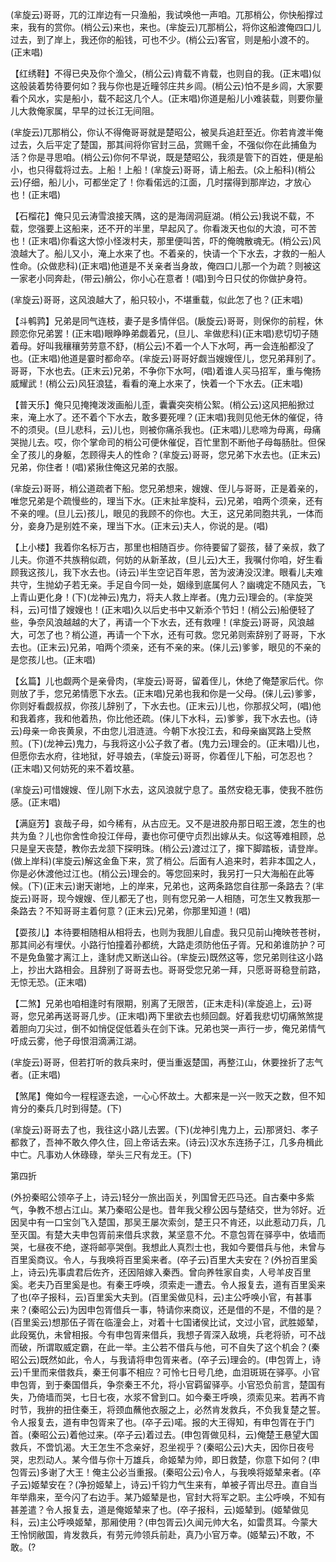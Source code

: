 <!-- { "loadSidebar": true } -->
(芈旋云)哥哥，兀的江岸边有一只渔船，我试唤他一声咱。兀那梢公，你快船撑过来，我有的赏你。(梢公云)来也，来也。(芈旋云)兀那梢公，将你这船渡俺四口儿过去，到了岸上，我还你的船钱，可也不少。(梢公云)客官，则是船小渡不的。(正末唱)

【红绣鞋】不得已央及你个渔父，(梢公云)肯载不肯载，也则自的我。(正末唱)似这般装着势待要何如？我与你也是近疃邻庄共乡闾。(梢公云)怕不是乡闾，大家要看个风水，实是船小，载不起这几个人。(正末唱)你道是船儿小难装载，则要你量儿大救俺家属，早早的过长江无间阻。

(芈旋云)兀那梢公，你认不得俺哥哥就是楚昭公，被吴兵追赶至近。你若肯渡半俺过去，久后平定了楚国，那其间将你官封三品，赏赐千金，不强似你在此捕鱼为活？你是寻思咱。(梢公云)你何不早说，既是楚昭公，我须是管下的百姓，便是船小，也只得载将过去。上船！上船！(芈旋云)哥哥，请上船去。(众上船科)(梢公云)仔细，船儿小，可都坐定了！你看偌远的江面，几时摆得到那岸边，才放心也！(正末唱)

【石榴花】俺只见云涛雪浪接天隅，这的是海阔洞庭湖。(梢公云)我说不载，不载，您强要上这船来，还不开的半里，早起风了。你看泼天也似的大浪，可不苦也！(正末唱)你看这大惊小怪泼村夫，那里便叫苦，吓的俺魄散魂无。(梢公云)风浪越大了。船儿又小，淹上水来了也。不着亲的，快请一个下水去，才救的一船人性命。(众做悲科)(正末唱)他道是不关亲者当身故，俺四口儿那一个为疏？则被这一家老小同奔赴，(带云)艄公，你小心在意者！(唱)到今日只仗的你做护身符。

(芈旋云)哥哥，这风浪越大了，船只较小，不堪重载，似此怎了也？(正末唱)

【斗鹌鹑】兄弟是同气连枝，妻子是多情伴侣。(扆旋云)哥哥，则保你的前程，休顾恋你兄弟罢！(正末唱)眼睁睁弟觑着兄，(旦儿、芈做悲科)(正末唱)悲切切子随着母。好叫我穰穰劳劳意不舒，(梢公云)不着一个人下水呵，再一会连船都没了也。(正末唱)他道是霎时都命卒。(芈旋云)哥哥好觑当嫂嫂侄儿，您兄弟拜别了。哥哥，下水也去。(正末云)兄弟，不争你下水呵，(唱)着谁人买马招军，重与俺扬威耀武！(梢公云)风狂浪猛，看看的淹上水来了，快着一个下水去。(正末唱)

【普天乐】俺只见掩掩泼泼画船儿歪，囊囊突突梢公絮。(梢公云)这风把船掀过来，淹上水了。还不着个下水去，敢多要死哩？(正末唱)我则见他无休的催促，待不的须臾。(旦儿悲科，云)儿也，则被你痛杀我也。(正末唱)儿悲啼为母离，母痛哭抛儿去。哎，你个掌命司的梢公可便休催促，百忙里割不断他子母每肠肚。但保全了孩儿的身躯，怎顾得夫人的性命？(芈旋云)哥哥，您兄弟下水去也。(正末云)兄弟，你住者！(唱)紧揪住俺这兄弟的衣服。

(芈旋云)哥哥，梢公道疏者下船。您兄弟想来，嫂嫂、侄儿与哥哥，正是着亲的，唯您兄弟是个疏慢些的，理当下水。(正末扯芈旋科，云)兄弟，咱两个须亲，还有不亲的哩。(旦儿云)孩儿，眼见的我顾不的你也。大王，这兄弟同胞共乳，一体而分，妾身乃是别姓不亲，理当下水。(正末云)夫人，你说的是。(唱)

【上小楼】我着你名标万古，那里也相随百步。你待要留了婴孩，替了亲叔，救了儿夫。你道不共族稍似疏，何妨的从新革故，(旦儿云)大王，我嘱付你咱，好生看顾我这孩儿，我下水去也。(诗云)半生空记百年恩，苦为波涛没汉津。眼看儿夫难共守，生抛幼子若无亲。手足自今同一处，姻缘到底属何人？幽魂定不随风去，飞上青山更化身！(下)(龙神云)鬼力，将夫人救上岸者。(鬼力云)理会的。(芈旋哭科，云)可惜了嫂嫂也！(正末唱)久以后史书中又新添个节妇！(梢公云)船便轻了些，争奈风浪越越的大了，再请一个下水去，还有救哩！(芈旋云)哥哥，风浪越大，可怎了也？梢公道，再请一个下水，还有可救。您兄弟则索辞别了哥哥，下水去也。(正末云)兄弟，咱两个须亲，还有不亲的来。(俫儿云)爹爹，眼见的不亲的是您孩儿也。(正末唱)

【幺篇】儿也觑两个是亲骨肉，(芈旋云)哥哥，留着侄儿，休绝了俺楚家后代。你则放了手，您兄弟情愿下水去。(正末唱)兄弟也我和你是一父母。(俫儿云)爹爹，你则好看觑叔叔，你孩儿辞别了，下水去也。(正末云)儿也，你那叔父呵，(唱)他和我着疼，我和他着热，你比他还疏。(俫儿下水科，云)爹爹，我下水去也。(诗云)母亲一命丧黄泉，不由您儿泪涟涟。今朝下水投江去，和母亲幽冥路上受熬煎。(下)(龙神云)鬼力，与我将这小公子救了者。(鬼力云)理会的。(正末唱)儿也，但愿你去水府，往地狱，好寻娘去，(芈旋云)哥哥，你着侄儿下船，可怎忍也？(正末唱)又何妨死的来不着坟墓。

(芈旋云)可惜嫂嫂、侄儿刚下水去，这风浪就宁息了。虽然安稳无事，使我不胜伤感。(正末唱)

【满庭芳】哀哉子母，如今稀有，从古应无。又不是进胶舟那日昭王渡，怎生的也共为鱼？儿也你舍性命投江伴母，妻也你可便守贞烈出嫁从夫。似这等难相顾，总只是皇天丧楚，教你去龙颔下探明珠。(梢公云)渡过江了，撺下脚踏板，请登岸。(做上岸科)(芈旋云)解这金鱼下来，赏了梢公。后面有人追来时，若非本国之人，你是必休渡他过江也。(梢公云)理会的。等您回来时，我另打一只大海船在此等候。(下)(正末云)谢天谢地，上的岸来，兄弟也，这两条路您自往那一条路去？(芈旋云)哥哥，现今嫂嫂、侄儿都无了也，则有您兄弟一人相随，可怎生又教我那一条路去？不知哥哥主着何意？(正末云)兄弟，你那里知道！(唱)

【耍孩儿】本待要相随相从相将去，也则为我胆儿自虚。我只见前山掩映苍苍树，那其间必有埋伏。小路行怕撞着孙都统，大路走须防他伍子胥。兄和弟谁防护？可不是免鱼鳖才离江上，逢豺虎又断送山谷。(芈旋云)既然这等，您兄弟则往这小路上，抄出大路相会。且辞别了哥哥去也。哥哥受您兄弟一拜，只愿哥哥稳登前路，无惊无恐。(正末唱)

【二煞】兄弟也咱相逢时有限期，别离了无限苦，(正末走科)(芈旋追上，云)哥哥，您兄弟再送哥哥几步。(正末唱)两下里欲去也频回觑。好着我悲切切痛煞煞提着胆向刀尖过，倒不如悄促促低着头在剑下诛。兄弟也哭一声行一步，俺兄弟情气吁成云雾，他子母恨泪滴满江湖。

(芈旋云)哥哥，但若打听的救兵来时，便当重返楚国，再整江山，休要挫折了志气者。(正末唱)

【煞尾】俺如今一程程逐去途，一心心怀故土。大都来是一兴一败天之数，但不知肯分的秦兵几时到得楚。(下)

(芈旋云)哥哥去了也，我往这小路儿去罢。(下)(龙神引鬼力上，云)那贤妇、孝子都救了，吾神不敢久停久住，回上帝话去来。(诗云)汉水东连扬子江，几多舟楫此中亡。凡事劝人休碌碌，举头三尺有龙王。(下)


第四折

(外扮秦昭公领卒子上，诗云)轻分一旅出函关，列国曾无匹马还。自古秦中多紫气，争教不想占江山。某乃秦昭公是也。昔年我父穆公因与楚结交，世为邻好。近因吴中有一口宝剑飞入楚国，那吴王屡次索剑，楚王只不肯还，以此惹动刀兵，几至灭国。有楚大夫申包胥前来借兵求救，某坚意不允。不意包胥在驿亭中，依墙而哭，七昼夜不绝，遂将邮亭哭倒。我想此人真烈士也，我如今要借兵与他，未曾与百里奚商议。令人，与我唤将百里奚来者。(卒子云)百里大夫安在？(外扮百里奚上，诗云)先事虞君后佐齐，还因陪嫁入秦西。曾向养牲家自卖，人号羊皮百里奚。老夫乃百里奚是也。有秦王呼唤，须索走一遭去。令人报复去，道有百里奚来了也(卒子报科，云)百里奚大夫到。(百里奚做见科，云)主公呼唤小官，有甚事来？(秦昭公云)为因申包胥借兵一事，特请你来商议，还是借的不是，不借的是？(百里奚云)想那伍子胥在临潼会上，对着十七国诸侯比试，文过小官，武胜姬辇，此段冤仇，未曾相报。今有申包胥来借兵，我想子胥深入敌境，兵老将骄，可不战而破，所谓取威定霸，在此一举。主公若不借兵与他，可不自失了这个机会？(秦昭公云)既然如此，令人，与我请将申包胥来者。(卒子云)理会的。(申包胥上，诗云)千里而来借救兵，秦王何事不相应？可怜七日号几绝，血泪斑斑在驿亭。小官申包胥，到于秦国借兵，争奈秦王不允，将小官羁留驿亭。小官恐负前言，楚国有失，乃倚墙而哭，七日七夜，水浆不曾到口。如今秦王呼唤，须索见来。若再不肯时节，我拚的扭住秦王，将颈血蘸他衣服之上，必然肯发救兵，不负我复楚之誓。令人报复去，道有申包胥来了也。(卒子云)喏。报的大王得知，有申包胥在于门首。(秦昭公云)着他过来。(卒子云)着过去。(申包胥做见科，云)俺楚王悬望大国救兵，不啻饥渴。大王怎生不念亲好，忍坐视乎？(秦昭公云)大夫，因你日夜号哭，忠烈动人。某今借与你十万雄兵，命姬辇为帅，即日救楚，你意下如何？(申包胥云)多谢了大王！俺主公必当重报。(秦昭公云)令人，与我唤将姬辇来者。(卒子云)姬辇安在？(净扮姬辇上，诗云)千钧力气生来有，单被子胥出尽丑。直自当年举鼎来，至今闪了右边手。某乃姬辇是也，官封大将军之职。主公呼唤，不知有甚差遣？令人报复去，道是俺姬辇来了也。(卒子报科，云)姬辇到。(姬辇做见科，云)主公呼唤姬辇，那厢使用？(申包胥云)久闻元帅大名，如雷贯耳。今蒙大王怜悯敝国，肯发救兵，有劳元帅领兵前赴，真乃小官万幸。(姬辇云)不敢，不敢。(?
